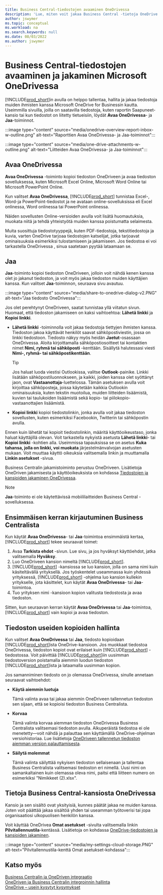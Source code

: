 ```yaml
---
title: Business Central-tiedostojen avaaminen OneDrivessa
description: 'Lue, miten voit jakaa Business Central -tietoja OneDrive for Businessin kautta.'
author: jswymer
ms.topic: conceptual
ms.workload: na
ms.search.keywords: null
ms.date: 08/03/2022
ms.author: jswymer
---
```

# <a name="opening-and-sharing-business-central-files-in-microsoft-onedrive"></a>Business Central-tiedostojen avaaminen ja jakaminen Microsoft OneDrivessa

[!INCLUDE[prod_short](includes/prod_short.md)]in avulla on helppo tallentaa, hallita ja jakaa tiedostoja muiden ihmisten kanssa Microsoft OneDrive for Businessin kautta. Useimmilla sivuilla, joilla on saatavilla tiedostoja, kuten raportin Saapuneet-kansio tai kun tiedostot on liitetty tietueisiin, löydät **Avaa OneDrivessa**- ja **Jaa**-toiminnot.


:::image type="content" source="media/onedrive-overview-report-inbox-w-outline.png" alt-text="Raporttien Avaa OneDrivessa- ja Jaa-toiminnot":::


:::image type="content" source="media/one-drive-attachments-w-outline.png" alt-text="Liitteiden Avaa OneDrivessa- ja Jaa-toiminnot":::


## <a name="open-in-onedrive"></a>Avaa OneDrivessa

**Avaa OneDrivessa** -toiminto kopioi tiedoston OneDriveen ja avaa tiedoston sovelluksessa, kuten Microsoft Excel Online, Microsoft Word Online tai Microsoft PowerPoint Online. 

<!--## Working with different types of files-->

Kun valitset **Avaa OneDrivessa**, [!INCLUDE[prod_short](includes/prod_short.md)] tunnistaa Excel-, Word-ja PowerPoint-tiedostot ja ne avataan online-sovelluksissa eli Excel onlinessa, Word onlinessa tai PowerPoint onlinessa. 

Näiden sovellusten Online-versioiden avulla voit lisätä huomautuksia, muokata niitä ja tehdä yhteistyötä muiden kanssa poistumatta selaimesta.

Muita suosittuja tiedostotyyppejä, kuten PDF-tiedostoja, tekstitiedostoja ja kuvia, varten OneDrive tarjoaa tiedostojen katselijat, jotka tarjoavat ominaisuuksia esimerkiksi tulostamiseen ja jakamiseen. Jos tiedostoa ei voi tarkastella OneDrivessa , sinua saatetaan pyytää lataamaan se.

## <a name="share"></a>Jaa

**Jaa**-toiminto kopioi tiedoston OneDriveen, jolloin voit nähdä kenen kanssa olet jo jakanut tiedoston, ja voit myös jakaa tiedoston muiden käyttäjien kanssa. Kun valitset **Jaa**-toiminnon, seuraava sivu avautuu.

:::image type="content" source="media/share-to-onedrive-dialog-v2.PNG" alt-text="Jaa tiedosto OneDrivessa":::

Jos olet perehtynyt OneDriveen, saatat tunnistaa yllä viitatun sivun. Huomaat, että tiedoston jakamiseen on kaksi vaihtoehtoa: **Lähetä linkki** ja **Kopioi linkki**.

- **Lähetä linkki** -toiminnolla voit jakaa tiedostoja tiettyjen ihmisten kanssa. Tiedoston jakoa käyttävät henkilöt saavat sähköpostiviestin, jossa on linkki tiedostoon. Tiedosto näkyy myös heidän **Jaetut**-osassaan OneDrivessa. Aloita kirjoittamalla sähköpostiosoitteet tai kontaktien nimet **Nimi, ryhmä tai sähköposti** -kenttään. Sisällytä halutessasi viesti **Nimi-, ryhmä- tai sähköpostikenttään**.

  > [!TIP]
  > Jos haluat luoda viestisi Outlookissa, valitse **Outlook**-painike. Linkki lisätään sähköpostiluonnokseen, ja kaikki, joiden kanssa olet syöttänyt jaon, ovat **Vastaanottaja**-luettelossa. Tämän asetuksen avulla voit kirjoittaa sähköposteja, joissa käytetään kaikkia Outlookin ominaisuuksia, kuten tekstin muotoilua, muiden liitteiden lisäämistä, kuvien tai taulukoiden lisäämistä sekä kopio- tai piilokopio-vastaanottajien lisäämistä.

- **Kopioi linkki** kopioi tiedostolinkin, jonka avulla voit jakaa tiedoston sovellusten, kuten esimerkiksi Facebookin, Twitterin tai sähköpostin avulla. 

Ennen kuin lähetät tai kopioit tiedostolinkin, määritä käyttöoikeustaso, jonka haluat käyttäjillä olevan. Voit tarkastella nykyistä asetusta **Lähetä linkki**- tai **Kopioi linkki** -kohtien alla. Useimmissa tapauksissa se on asetus **Kuka tahansa, jolla on linkki, voi muokata** järjestelmänvalvojan asetusten mukaan. Voit muuttaa käyttö oikeuksia valitsemalla linkin ja muuttamalla **Linkin asetukset** -sivua.

Business Centralin jakamistoiminto perustuu OneDriveen. Lisätietoja OneDriven jakamisesta ja käyttöoikeuksista on kohdassa [Tiedostojen ja kansioiden jakaminen OneDrivessa](https://support.microsoft.com/en-us/office/share-onedrive-files-and-folders-9fcc2f7d-de0c-4cec-93b0-a82024800c07).

> [!NOTE]
> **Jaa**-toiminto ei ole käytettävissä mobiililaitteiden Business Central -sovelluksessa.

## <a name="first-time-sign-in-from-business-central"></a>Ensimmäisen kerran kirjautuminen Business Centralista

Kun käytät **Avaa OneDrivessa**- tai **Jaa**-toimintoa ensimmäistä kertaa, [!INCLUDE[prod_short](includes/prod_short.md)] tekee seuraavat toimet:

1. Avaa **Tarkista ehdot** -sivun. Lue sivu, ja jos hyväksyt käyttöehdot, jatka valitsemalla **Hyväksy**.
2. Luo OneDriveen kansion nimeltä [!INCLUDE[prod_short](includes/prod_short.md)]. 
3. [!INCLUDE[prod_short](includes/prod_short.md)] -kansiossa se luo kansion, jolla on sama nimi kuin käsiteltävällä yrityksellä. Jos työskentelet useammassa kuin yhdessä yrityksessä, [!INCLUDE[prod_short](includes/prod_short.md)] -ohjelma luo kansion kullekin yritykselle, jota käsittelet, kun käytät **Avaa OneDrivessa**- tai **Jaa**-toimintoa. 
4. Tuo yrityksen nimi -kansioon kopion valitusta tiedostosta ja avaa tiedoston. 

Sitten, kun seuraavan kerran käytät **Avaa OneDrivessa** tai **Jaa**-toimintoa, [!INCLUDE[prod_short](includes/prod_short.md)] vain kopioi ja avaa tiedoston. 

## <a name="managing-multiple-copies-of-a-file"></a>Tiedoston useiden kopioiden hallinta

Kun valitset **Avaa OneDrivessa** tai **Jaa**, tiedosto kopioidaan [!INCLUDE[prod_short](includes/prod_short.md)]ista OneDrive-kansioon. Jos muokkaat tiedostoa OneDrivessa, tiedoston kopiot ovat erilaiset kuin [!INCLUDE[prod_short](includes/prod_short.md)] -tiedostossa. Voit päivittää [!INCLUDE[prod_short](includes/prod_short.md)]iin uusimman tiedostoversion poistamalla aiemmin luodun tiedoston [!INCLUDE[prod_short](includes/prod_short.md)]ista ja lataamalla uusimman kopion.

Jos samanniminen tiedosto on jo olemassa OneDrivessa, sinulle annetaan seuraavat vaihtoehdot:

- **Käytä aiemmin luotuja**

  Tämä valinta avaa tai jakaa aiemmin OneDriveen tallennetun tiedoston sen sijaan, että se kopioisi tiedoston Business Centralista.
  
- **Korvaa**
  
  Tämä valinta korvaa aiemman tiedoston OneDrivessa Business Centralista valitsemasi tiedoston avulla. Alkuperäistä tiedostoa ei ole menetetty&mdash;voit nähdä ja palauttaa sen käyttämällä OneDrive-ohjelman versiohistoriaa. Lue lisätietoja [OneDriveen tallennetun tiedoston aiemman version palauttamisesta](https://support.microsoft.com/office/restore-a-previous-version-of-a-file-stored-in-onedrive).

- **Säilytä molemmat**
 
  Tämä valinta säilyttää nykyisen tiedoston sellaisenaan ja tallentaa Business Centralista valitsemasi tiedoston eri nimellä. Uusi nimi on samankaltainen kuin olemassa oleva nimi, paitsi että liitteen numero on esimerkiksi "Nimikkeet (2).xlsx".

## <a name="about-your-business-central-folder-on-onedrive"></a>Tietoja Business Central-kansiosta OneDrivessa

Kansio ja sen sisältö ovat yksityisiä, kunnes päätät jakaa ne muiden kanssa. Joten voit päättää jakaa sisältöä yhden tai useamman työtoverisi tai jopa organisaatiosi ulkopuolisen henkilön kanssa. 

Voit käyttää OneDrivea **Omat asetukset** -sivulta valitsemalla linkin **Pilvitallennustila**-kentässä. Lisätietoja on kohdassa [OneDrive-tiedostojen ja kansioiden jakaminen](https://support.microsoft.com/en-us/office/share-onedrive-files-and-folders-9fcc2f7d-de0c-4cec-93b0-a82024800c07).

:::image type="content" source="media/my-settings-cloud-storage.PNG" alt-text="Pilvitallennustila-kenttä Omat asetukset-kohdassa":::

<!--## Extending the Connection to OneDrive
You can create an extension and connect it to... For more information, see...-->

## <a name="see-also"></a>Katso myös

[Business Centralin ja OneDriven integraatio](across-onedrive-overview.md)  
[OneDriven ja Business Centralin integroinnin hallinta](admin-onedrive-integration.md)  
[OneDrive – usein kysytyt kysymykset](admin-onedrive-faq.md)
